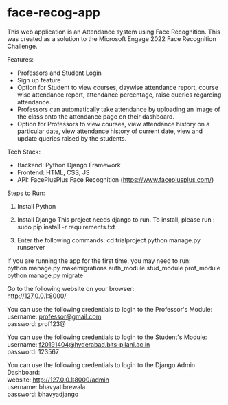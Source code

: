 # face-recog-app

This web application is an Attendance system using Face Recognition. This was created as a solution to the Microsoft Engage 2022 Face Recognition Challenge.


Features:
- Professors and Student Login
- Sign up feature
- Option for Student to view courses, daywise attendance report, course wise attendance report, attendance percentage, raise queries regarding attendance.
- Professors can automatically take attendance by uploading an image of the class onto the attendance page on their dashboard.
- Option for Professors to view courses, view attendance history on a particular date, view attendance history of current date, view and update queries raised by the students.


Tech Stack:
- Backend: Python Django Framework
- Frontend: HTML, CSS, JS
- API: FacePlusPlus Face Recognition (https://www.faceplusplus.com/)


Steps to Run:
1. Install Python

2. Install Django
  This project needs django to run. To install, please run : sudo pip install -r requirements.txt

3. Enter the following commands:
  cd trialproject
  python manage.py runserver

If you are running the app for the first time, you may need to run:   
python manage.py makemigrations auth_module stud_module prof_module   
python manage.py migrate  

Go to the following website on your browser:   
http://127.0.0.1:8000/  


You can use the following credentials to login to the Professor's Module:  
  username: professor@gmail.com   
  password: prof123@   

You can use the following credentials to login to the Student's Module:   
  username: f20191404@hyderabad.bits-pilani.ac.in   
  password: 123567   

You can use the following credentials to login to the Django Admin Dashboard:   
  website: http://127.0.0.1:8000/admin   
  username: bhavyatibrewala   
  password: bhavyadjango   
